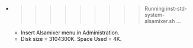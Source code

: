 * >>>>>>>>> Running inst-std-system-alsamixer.sh ...
  * Insert Alsamixer menu in Administration.
  * Disk size = 3104300K. Space Used = 4K.
